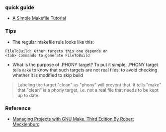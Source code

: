 ### quick guide
- [A Simple Makefile Tutorial](http://www.cs.colby.edu/maxwell/courses/tutorials/maketutor/)

### Tips
* The regular makefile rule looks like this:
```
FileToBuild: Other targets this one depends on
<tab> Commands to generate FileToBuild
```
- What is the purpose of .PHONY target?
To put it simple, .PHONY target tells `make` to know that such targets are not real files,
to avoid checking whether it is modified to skip build
> Labeling the target "clean" as "phony" will prevent that. It tells "make" that "clean" is a phony target, i.e. not a real file that needs to be kept up to date.

### Reference
- [Managing Projects with GNU Make, Third Edition By Robert Mecklenburg][1]

[1]: http://www.oreilly.com/openbook/make3/book/index.csp